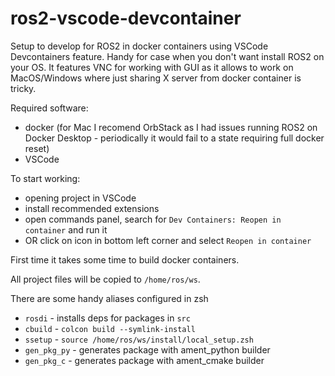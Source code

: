 # ros2-vscode-devcontainer

Setup to develop for ROS2 in docker containers using VSCode Devcontainers feature. Handy for case when you don't want install ROS2 on your OS. 
It features VNC for working with GUI as it allows to work on MacOS/Windows where just sharing X server from docker container is tricky.

Required software:
- docker (for Mac I recomend OrbStack as I had issues running ROS2 on Docker Desktop - periodically it would fail to a state requiring full docker reset)
- VSCode

To start working:
- opening project in VSCode 
- install recommended extensions
- open commands panel, search for `Dev Containers: Reopen in container` and run it
- OR click on icon in bottom left corner and select `Reopen in container` 

First time it takes some time to build docker containers.

All project files will be copied to `/home/ros/ws`.

There are some handy aliases configured in zsh

- `rosdi` - installs deps for packages in `src`
- `cbuild` - `colcon build --symlink-install`
- `ssetup` - `source /home/ros/ws/install/local_setup.zsh`
- `gen_pkg_py` - generates package with ament_python builder
- `gen_pkg_c` - generates package with ament_cmake builder

